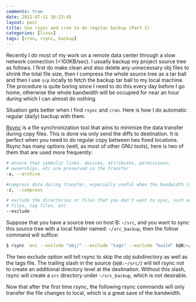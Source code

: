 ```yaml
---
comments: true
date: 2012-07-11 16:23:45
layout: post
title: Use rsync and cron to do regular backup (Part I)
categories: [linux]
tags: [cron, rsync, backup]
---
```


Recently I do most of my work on a remote data center through a slow network
connection (<100KB/sec). I usually backup my project source tree as follows.
I first do make clean and also delete any unnecessary obj files to shrink the
total file size, then I compress the whole source tree as a tar ball and then I
use `scp` locally to fetch the backup tar ball to my local machine. The procedure
is quite boring since I need to do this every day before I go home, otherwise
the whole bandwidth will be occupied for near an hour during which I can almost
do nothing.

Situation gets better when I find `rsync` and `cron`. Here is how I do automatic
regular (daily) backup with them.

<!-- more -->

[Rsync][rsync] is a file synchronization tool
that aims to minimize the data transfer during copy files. This is done via
only send the diffs to destination. It is perfect when you need to do regular
copy between two fixed locations. Rsync has many options (well, as most of
other GNU tools), here is two of them that are used more frequently:

[rsync]: http://en.wikipedia.org/wiki/Rsync

``` bash
# ensure that symbolic links, devices, attributes, permissions, 
# ownerships, etc are preserved in the transfer 
-a, --archive

#compress data during transfer, especially useful when the bandwidth is limited
-z, --compress

# exclude the directories or files that you don't want to sync, such as obj
# files, tag files, etc 
--exclude
```
Suppose that you have a source tree on host B: `~/src`, and you want to sync this
source tree with a local folder named: `~/src_backup`, then the follow command
will suffice:

``` bash
$ rsync -avz --exclude "obj/" --exclude "tags" --exclude "build" b@B:~/src/ ~/src_backup 
```

The two exclude option will tell rsync to skip the obj subdirectory as well
as the tags file. The trailing slash in the source (`b@B:~/src/`) will tell
rsync not to create an additional directory level at the destination. Without
this slash, rsync will create a `src` directory under `~/src_backup`, which is not
desirable.

Now that after the first time rsync, the following rsync commands will only
transfer the file changes to local, which is a great save of the bandwidth.
